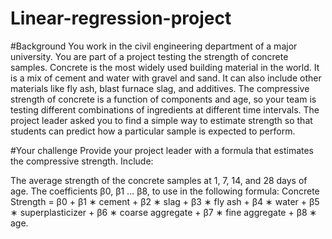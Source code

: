 # Linear-regression-project
#Background
You work in the civil engineering department of a major university. You are part of a project testing the strength of concrete samples. Concrete is the most widely used building material in the world. It is a mix of cement and water with gravel and sand. It can also include other materials like fly ash, blast furnace slag, and additives. The compressive strength of concrete is a function of components and age, so your team is testing different combinations of ingredients at different time intervals. The project leader asked you to find a simple way to estimate strength so that students can predict how a particular sample is expected to perform.

#Your challenge
Provide your project leader with a formula that estimates the compressive strength. Include:

The average strength of the concrete samples at 1, 7, 14, and 28 days of age.
The coefficients β0, β1 ... β8, to use in the following formula: Concrete Strength = β0 + β1 ∗ cement + β2 ∗ slag + β3 ∗ fly ash + β4 ∗ water + β5 ∗ superplasticizer + β6 ∗ coarse aggregate + β7 ∗ fine aggregate + β8 ∗ age.
